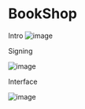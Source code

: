 # BookShop

Intro 
![image](https://user-images.githubusercontent.com/107931170/207220462-81867b24-8c2d-4a9e-b7fa-7a39624e16f1.png)


Signing

![image](https://user-images.githubusercontent.com/107931170/207220727-78f6e4f2-f61e-4327-9b22-ce6e994d1a96.png)

Interface

![image](https://user-images.githubusercontent.com/107931170/207220785-0190281e-99aa-457b-a0a3-0e5d9b8d7342.png)

